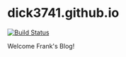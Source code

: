 # dick3741.github.io

[![Build Status](https://travis-ci.org/dick3741/dick3741.github.io.svg?branch=master)](https://travis-ci.org/dick3741/dick3741.github.io)

Welcome Frank's Blog!
